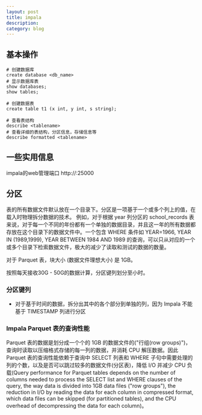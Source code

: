 ```yaml
---
layout: post
title: impala
description: 
category: blog
---
```


## 基本操作

```
# 创建数据库
create database <db_name>
# 显示数据库表
show databases;
show tables;

# 创建数据表
create table t1 (x int, y int, s string);

# 查看表结构
describe <tablename>
# 查看详细的表结构，分区信息，存储信息等
describe formatted <tablename>

```



## 一些实用信息
impala的web管理端口
http://<ip>:25000



## 分区
表的所有数据文件默认放在一个目录下。分区是一项基于一个或多个列上的值，在载入时物理拆分数据的技术。
例如，对于根据 year 列分区的 school_records 表来说，对于每一个不同的年份都有一个单独的数据目录，并且这一年的所有数据都存放在这个目录下的数据文件中。一个包含 WHERE 条件如 YEAR=1966, YEAR IN (1989,1999), YEAR BETWEEN 1984 AND 1989 的查询，可以只从对应的一个或多个目录下检索数据文件，极大的减少了读取和测试的数据的数量。


对于 Parquet 表，块大小 (数据文件理想大小) 是 1GB。

按照每天接收30G - 50G的数据计算，分区键列划分至小时。

### 分区键列
* 对于基于时间的数据，拆分出其中的各个部分到单独的列，因为 Impala 不能基于 TIMESTAMP 列进行分区

### Impala Parquet 表的查询性能
Parquet 表的数据是划分成一个个的 1GB 的数据文件的("行组(row groups)")，查询时读取以压缩格式存储的每一列的数据，并消耗 CPU 解压数据。因此 Parquet 表的查询性能依赖于查询中 SELECT 列表和 WHERE 子句中需要处理的列的个数，以及是否可以跳过较多的数据文件(分区表)，降低 I/O 并减少 CPU 负载(Query performance for Parquet tables depends on the number of columns needed to process the SELECT list and WHERE clauses of the query, the way data is divided into 1GB data files ("row groups"), the reduction in I/O by reading the data for each column in compressed format, which data files can be skipped (for partitioned tables), and the CPU overhead of decompressing the data for each column)。

